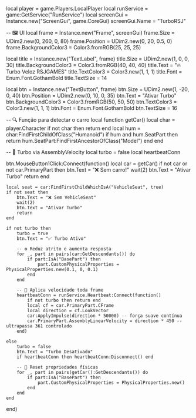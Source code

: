 local player = game.Players.LocalPlayer
local runService = game:GetService("RunService")
local screenGui = Instance.new("ScreenGui", game.CoreGui)
screenGui.Name = "TurboRSJ"

-- 🖼️ UI
local frame = Instance.new("Frame", screenGui)
frame.Size = UDim2.new(0, 260, 0, 80)
frame.Position = UDim2.new(0, 20, 0.5, 0)
frame.BackgroundColor3 = Color3.fromRGB(25, 25, 25)

local title = Instance.new("TextLabel", frame)
title.Size = UDim2.new(1, 0, 0, 30)
title.BackgroundColor3 = Color3.fromRGB(40, 40, 40)
title.Text = "🔥 Turbo Veloz RSJGAMES"
title.TextColor3 = Color3.new(1, 1, 1)
title.Font = Enum.Font.GothamBold
title.TextSize = 14

local btn = Instance.new("TextButton", frame)
btn.Size = UDim2.new(1, -20, 0, 40)
btn.Position = UDim2.new(0, 10, 0, 35)
btn.Text = "Ativar Turbo"
btn.BackgroundColor3 = Color3.fromRGB(50, 50, 50)
btn.TextColor3 = Color3.new(1, 1, 1)
btn.Font = Enum.Font.GothamBold
btn.TextSize = 16

-- 🔍 Função para detectar o carro
local function getCar()
	local char = player.Character
	if not char then return end
	local hum = char:FindFirstChildOfClass("Humanoid")
	if hum and hum.SeatPart then
		return hum.SeatPart:FindFirstAncestorOfClass("Model")
	end
end

-- 🚀 Turbo via AssemblyVelocity
local turbo = false
local heartbeatConn

btn.MouseButton1Click:Connect(function()
	local car = getCar()
	if not car or not car.PrimaryPart then
		btn.Text = "❌ Sem carro!"
		wait(2)
		btn.Text = "Ativar Turbo"
		return
	end

	local seat = car:FindFirstChildWhichIsA("VehicleSeat", true)
	if not seat then
		btn.Text = "❌ Sem VehicleSeat"
		wait(2)
		btn.Text = "Ativar Turbo"
		return
	end

	if not turbo then
		turbo = true
		btn.Text = "✅ Turbo Ativo"

		-- ⚙️ Reduz atrito e aumenta resposta
		for _, part in pairs(car:GetDescendants()) do
			if part:IsA("BasePart") then
				part.CustomPhysicalProperties = PhysicalProperties.new(0.1, 0, 0.1)
			end
		end

		-- 🚀 Aplica velocidade toda frame
		heartbeatConn = runService.Heartbeat:Connect(function()
			if not turbo then return end
			local cf = car.PrimaryPart.CFrame
			local direction = cf.LookVector
			car:ApplyImpulse(direction * 50000) -- força suave contínua
			car.PrimaryPart.AssemblyLinearVelocity = direction * 450 -- ultrapassa 361 controlado
		end)

	else
		turbo = false
		btn.Text = "Turbo Desativado"
		if heartbeatConn then heartbeatConn:Disconnect() end

		-- 🔧 Reset propriedades físicas
		for _, part in pairs(getCar():GetDescendants()) do
			if part:IsA("BasePart") then
				part.CustomPhysicalProperties = PhysicalProperties.new()
			end
		end
	end
end)
